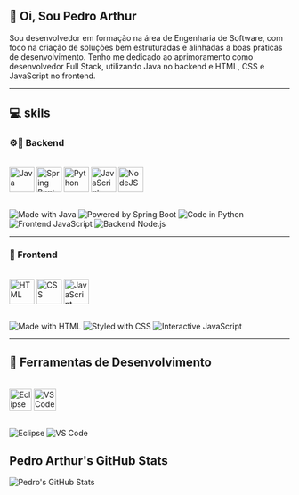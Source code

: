 ##  👋 Oi, Sou Pedro Arthur  

Sou desenvolvedor em formação na área de Engenharia de Software, com foco na criação de soluções bem estruturadas e alinhadas a boas práticas de desenvolvimento.
Tenho me dedicado ao aprimoramento como desenvolvedor Full Stack, utilizando Java no backend e HTML, CSS e JavaScript no frontend.

---

## 💻 skils

### ⚙️🧠 Backend
<div style="display: inline_block"><br>
  <img align="center" alt="Java" height="45" width="45" src="https://cdn.jsdelivr.net/gh/devicons/devicon/icons/java/java-original.svg" />
  <img align="center" alt="Spring Boot" height="45" width="45" src="https://cdn.jsdelivr.net/gh/devicons/devicon/icons/spring/spring-original.svg" />
  <img align="center" alt="Python" height="45" width="45" src="https://cdn.jsdelivr.net/gh/devicons/devicon/icons/python/python-original.svg" />
  <img align="center" alt="JavaScript" height="45" width="45" src="https://cdn.jsdelivr.net/gh/devicons/devicon/icons/javascript/javascript-original.svg" />
  <img align="center" alt="NodeJS" height="45" width="45" src="https://cdn.jsdelivr.net/gh/devicons/devicon/icons/nodejs/nodejs-original.svg" />
  
</div>

<br>

![Made with Java](https://img.shields.io/badge/Made%20with-Java-orange)
![Powered by Spring Boot](https://img.shields.io/badge/Powered%20by-Spring%20Boot-brightgreen)
![Code in Python](https://img.shields.io/badge/Code%20in-Python-blue)
![Frontend JavaScript](https://img.shields.io/badge/Frontend-JavaScript-yellow)
![Backend Node.js](https://img.shields.io/badge/Backend-Node.js-green)

---

### 🎨 Frontend
<div style="display: inline_block"><br>
  <img align="center" alt="HTML" height="45" width="45" src="https://cdn.jsdelivr.net/gh/devicons/devicon/icons/html5/html5-original.svg" />
  <img align="center" alt="CSS" height="45" width="45" src="https://cdn.jsdelivr.net/gh/devicons/devicon/icons/css3/css3-original.svg" />
  <img align="center" alt="JavaScript" height="45" width="45" src="https://cdn.jsdelivr.net/gh/devicons/devicon/icons/javascript/javascript-original.svg" />
</div>

<br>

![Made with HTML](https://img.shields.io/badge/Made%20with-HTML-orange)
![Styled with CSS](https://img.shields.io/badge/Styled%20with-CSS-blue)
![Interactive JavaScript](https://img.shields.io/badge/Interactive-JavaScript-yellow)

---

## 🧰 Ferramentas de Desenvolvimento
<div style="display: inline_block"><br>
  <img align="center" alt="Eclipse" height="40" width="40" src="https://cdn.jsdelivr.net/gh/devicons/devicon/icons/eclipse/eclipse-original.svg" />
  <img align="center" alt="VSCode" height="40" width="40" src="https://cdn.jsdelivr.net/gh/devicons/devicon/icons/vscode/vscode-original.svg" />
</div>

<br>

![Eclipse](https://img.shields.io/badge/Eclipse-IDE-2C2255?logo=eclipse&logoColor=white)
![VS Code](https://img.shields.io/badge/VS%20Code-Editor-007ACC?logo=visualstudiocode&logoColor=white)

## Pedro Arthur's GitHub Stats

![Pedro's GitHub Stats](https://github-readme-stats.vercel.app/api?username=pedroarthur&show_icons=true&theme=tokyonight&border_radius=10&hide_border=false)


<!--
**Pedro185-Gomes/Pedro185-Gomes** is a ✨ _special_ ✨ repository because its `README.md` (this file) appears on your GitHub profile.

Here are some ideas to get you started:

- 🔭 I’m currently working on ...
- 🌱 I’m currently learning ...
- 👯 I’m looking to collaborate on ...
- 🤔 I’m looking for help with ...
- 💬 Ask me about ...
- 📫 How to reach me: ...
- 😄 Pronouns: ...
- ⚡ Fun fact: ...
-->
